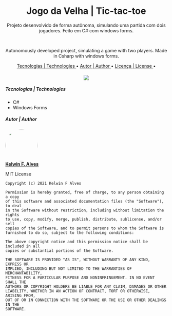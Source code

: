 <h1 align="center">Jogo da Velha | Tic-tac-toe </h1>

<p align="center"> Projeto desenvolvido de forma autônoma, simulando uma partida com dois jogadores. Feito em C# com windows forms. </p>
<br>
<p align="center"> Autonomously developed project, simulating a game with two players. Made in Csharp with windows forms. </p>

<p align="center">
 <a href="#tecnologias"> Tecnologias | Technologies </a> • 
 <a href="#autor"> Autor | Author </a> •
 <a href="#licenc-a"> Licença | License </a> •
</p>

<h4 align="center"> 
 <img src="https://img.shields.io/static/v1?label=status&message=Concluded&color=7159c1&style=for-the-badge&logo=ghost"/>
</h4>

<div id="tecnologias">
	<h5> Tecnologias | Technologies </h5>
	<ul>
	  <li> C# </li>
	  <li> Windows Forms </li>
	</ul>
</div>

<div id="autor">
	<h5> Autor | Author </h5>
	<p>
	 <a href="https://www.linkedin.com/in/kelwin-frederik-alves/" target="_blank">
 	  <img style="border-radius: 50%;" src="https://avatars.githubusercontent.com/u/53789668" width="100px;" alt=""/>
 	  <br />
 	  <b>Kelwin F. Alves</b>
	 </a>
	</p>
</div>

<div id="licenc-a">
 <p>
	MIT License
	 
	Copyright (c) 2021 Kelwin F Alves

	Permission is hereby granted, free of charge, to any person obtaining a copy
	of this software and associated documentation files (the "Software"), to deal
	in the Software without restriction, including without limitation the rights
	to use, copy, modify, merge, publish, distribute, sublicense, and/or sell
	copies of the Software, and to permit persons to whom the Software is
	furnished to do so, subject to the following conditions:

	The above copyright notice and this permission notice shall be included in all
	copies or substantial portions of the Software.

	THE SOFTWARE IS PROVIDED "AS IS", WITHOUT WARRANTY OF ANY KIND, EXPRESS OR
	IMPLIED, INCLUDING BUT NOT LIMITED TO THE WARRANTIES OF MERCHANTABILITY,
	FITNESS FOR A PARTICULAR PURPOSE AND NONINFRINGEMENT. IN NO EVENT SHALL THE
	AUTHORS OR COPYRIGHT HOLDERS BE LIABLE FOR ANY CLAIM, DAMAGES OR OTHER
	LIABILITY, WHETHER IN AN ACTION OF CONTRACT, TORT OR OTHERWISE, ARISING FROM,
	OUT OF OR IN CONNECTION WITH THE SOFTWARE OR THE USE OR OTHER DEALINGS IN THE
	SOFTWARE.
 </p>
</div>
